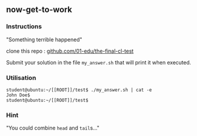 ## now-get-to-work

### Instructions

"Something terrible happened"

clone this repo : [github.com/01-edu/the-final-cl-test](https://github.com/01-edu/the-final-cl-test)

Submit your solution in the file `my_answer.sh` that will print it when executed.

### Utilisation

```console
student@ubuntu:~/[[ROOT]]/test$ ./my_answer.sh | cat -e
John Doe$
student@ubuntu:~/[[ROOT]]/test$
```

### Hint

"You could combine `head` and `tail`s..."

